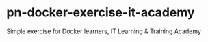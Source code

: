 # pn-docker-exercise-it-academy
Simple exercise for Docker learners, IT Learning & Training Academy
